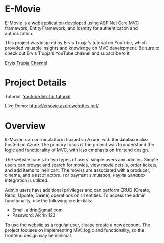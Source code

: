 # E-Movie
E-Movie is a web application developed using ASP.Net Core MVC framework, Entity Framework, and Identity for authentication and authorization. 

This project was inspired by Ervis Trupja's tutorial on YouTube, which provided valuable insights and knowledge on MVC development. Be sure to check out Ervis Trupja's YouTube channel and subscribe to it.

[Ervis Trupja Channel](https://www.youtube.com/@DotNetHow)

# Project Details
Tutorial: [Youtube link for tutorial](https://www.youtube.com/watch?v=cnqi91ugnVQ&list=PL2Q8rFbm-4ruTcZY39MNOsEu4p76HQ5VX&index=2)

Live Demo: https://emovie.azurewebsites.net/

# Overview
E-Movie is an online platform hosted on Azure, with the database also hosted on Azure. The primary focus of the project was to understand the logic and functionality of MVC, with less emphasis on frontend design.

The website caters to two types of users: simple users and admins. Simple users can browse and search for movies, view movie details, order tickets, and add items to their cart. The movies are associated with a producer, cinema, and a list of actors. For payment simulation, PayPal Sandbox integration is utilized.

Admin users have additional privileges and can perform CRUD (Create, Read, Update, Delete) operations on all entities. To access the admin functionality, use the following credentials:

- Email: aldrin@gmail.com
- Password: Aldrin_123


To use the website as a regular user, please create a new account. The project focuses on implementing MVC logic and functionality, so the frontend design may be minimal.
